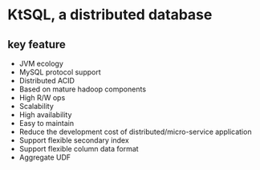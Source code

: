 # KtSQL, a distributed database

## key feature

- JVM ecology
- MySQL protocol support
- Distributed ACID
- Based on mature hadoop components
- High R/W ops
- Scalability
- High availability
- Easy to maintain
- Reduce the development cost of distributed/micro-service application
- Support flexible secondary index
- Support flexible column data format
- Aggregate UDF
